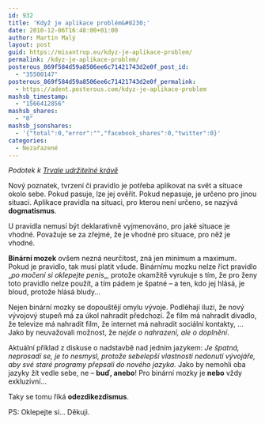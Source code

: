 ```yaml
---
id: 932
title: 'Když je aplikace problém&#8230;'
date: 2010-12-06T16:48:00+01:00
author: Martin Malý
layout: post
guid: https://misantrop.eu/kdyz-je-aplikace-problem/
permalink: /kdyz-je-aplikace-problem/
posterous_869f584d59a8506ee6c71421743d2e0f_post_id:
  - "35500147"
posterous_869f584d59a8506ee6c71421743d2e0f_permalink:
  - https://adent.posterous.com/kdyz-je-aplikace-problem
mashsb_timestamp:
  - "1566412856"
mashsb_shares:
  - "0"
mashsb_jsonshares:
  - '{"total":0,"error":"","facebook_shares":0,"twitter":0}'
categories:
  - Nezařazené
---
```

_Podotek k [Trvale udržiteln&eacute; kr&aacute;vě](https://misantrop.eu/462276-trvale-udrzitelna-krava.php)_

Nov&yacute; poznatek, tvrzen&iacute; či pravidlo je potřeba aplikovat na svět a situace okolo sebe. Pokud pasuje, lze jej ověřit. Pokud nepasuje, je určeno pro jinou situaci. Aplikace pravidla na situaci, pro kterou nen&iacute; určeno, se naz&yacute;v&aacute; **dogmatismus**.

U pravidla nemus&iacute; b&yacute;t deklarativně vyjmenov&aacute;no, pro jak&eacute; situace je vhodn&eacute;. Považuje se za zřejm&eacute;, že je vhodn&eacute; pro situace, pro něž je vhodn&eacute;.

**Bin&aacute;rn&iacute; mozek** ov&scaron;em nezn&aacute; neurčitost, zn&aacute; jen minimum a maximum. Pokud je pravidlo, tak mus&iacute; platit v&scaron;ude. Bin&aacute;rn&iacute;mu mozku nelze ř&iacute;ct pravidlo &#8222;_po močen&iacute; si oklepejte penis_&#8222;, protože okamžitě vyrukuje s t&iacute;m, že pro ženy toto pravidlo nelze použ&iacute;t, a t&iacute;m p&aacute;dem je &scaron;patn&eacute; &#8211; a ten, kdo jej hl&aacute;s&aacute;, je bloud, protože hl&aacute;s&aacute; bludy&#8230;

Nejen bin&aacute;rn&iacute; mozky se dopou&scaron;těj&iacute; omylu v&yacute;voje. Podl&eacute;haj&iacute; iluzi, že nov&yacute; v&yacute;vojov&yacute; stupeň m&aacute; za &uacute;kol nahradit předchoz&iacute;. Že film m&aacute; nahradit divadlo, že televize m&aacute; nahradit film, že internet m&aacute; nahradit soci&aacute;ln&iacute; kontakty, &#8230; Jako by neuvažovali možnost, že _nejde o nahrazen&iacute;, ale o doplněn&iacute;_.

Aktu&aacute;ln&iacute; př&iacute;klad z diskuse o nadstavbě nad jedn&iacute;m jazykem: _Je &scaron;patn&aacute;, neprosad&iacute; se, je to nesmysl, protože sebelep&scaron;&iacute; vlastnosti nedonut&iacute; v&yacute;voj&aacute;ře, aby sv&eacute; star&eacute; programy přepsali do nov&eacute;ho jazyka._ Jako by nemohli oba jazyky ž&iacute;t vedle sebe, ne &#8211; **buď, anebo**! Pro bin&aacute;rn&iacute; mozky je **nebo** vždy exkluzivn&iacute;&#8230;

Taky se tomu ř&iacute;k&aacute; **odezdikezdismus**.

PS: Oklepejte si&#8230; Děkuji.